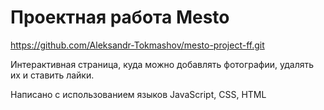 # Проектная работа Mesto    

https://github.com/Aleksandr-Tokmashov/mesto-project-ff.git    

Интерактивная страница, куда можно добавлять фотографии, удалять их и ставить лайки.  

Написано с использованием языков JavaScript, CSS, HTML
